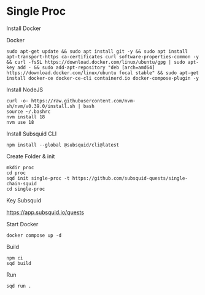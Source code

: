 
# Single Proc

Install Docker

Docker 
```
sudo apt-get update && sudo apt install git -y && sudo apt install apt-transport-https ca-certificates curl software-properties-common -y && curl -fsSL https://download.docker.com/linux/ubuntu/gpg | sudo apt-key add - && sudo add-apt-repository "deb [arch=amd64] https://download.docker.com/linux/ubuntu focal stable" && sudo apt-get install docker-ce docker-ce-cli containerd.io docker-compose-plugin -y
```

Install NodeJS
```
curl -o- https://raw.githubusercontent.com/nvm-sh/nvm/v0.39.0/install.sh | bash
source ~/.bashrc
nvm install 18
nvm use 18
```

Install Subsquid CLI
```
npm install --global @subsquid/cli@latest
```

Create Folder & init
```
mkdir proc
cd proc
sqd init single-proc -t https://github.com/subsquid-quests/single-chain-squid
cd single-proc
```

Key Subsquid

https://app.subsquid.io/quests

Start Docker

```
docker compose up -d
```

Build

```
npm ci
sqd build
```

Run
```
sqd run .
```